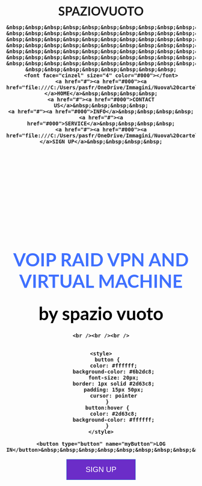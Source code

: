<!DOCTYPE html>
<html>
<head>
<style>
body {
  background-image: url('iii.jpg');
  background-repeat: no-repeat;
  background-attachment: fixed; 
  background-size: 100% 100%;
  
}
</style>
</head>
<body link="#000">
    <br />
<h3 align="center">
    <font face="Lato" size="6" >SPAZIOVUOTO</font>
    
    &nbsp;&nbsp;&nbsp;&nbsp;&nbsp;&nbsp;&nbsp;&nbsp;&nbsp;&nbsp;&nbsp;&nbsp;&nbsp;&nbsp;&nbsp;&nbsp;
    &nbsp;&nbsp;&nbsp;&nbsp;&nbsp;&nbsp;&nbsp;&nbsp;&nbsp;&nbsp;&nbsp;&nbsp;&nbsp;&nbsp;&nbsp;&nbsp;
    &nbsp;&nbsp;&nbsp;&nbsp;&nbsp;&nbsp;&nbsp;&nbsp;&nbsp;&nbsp;&nbsp;&nbsp;&nbsp;&nbsp;&nbsp;&nbsp;&nbsp;
    &nbsp;&nbsp;&nbsp;&nbsp;&nbsp;&nbsp;&nbsp;&nbsp;&nbsp;&nbsp;&nbsp;&nbsp;&nbsp;&nbsp;&nbsp;&nbsp;&nbsp;&nbsp;&nbsp;&nbsp;&nbsp;&nbsp;&nbsp;&nbsp;&nbsp;
    &nbsp;&nbsp;&nbsp;&nbsp;&nbsp;&nbsp;&nbsp;&nbsp;&nbsp;&nbsp;&nbsp;&nbsp;&nbsp;&nbsp;&nbsp;&nbsp;&nbsp;&nbsp;&nbsp;&nbsp;&nbsp;&nbsp;&nbsp;&nbsp;&nbsp;
    &nbsp;&nbsp;&nbsp;&nbsp;&nbsp;&nbsp;&nbsp;&nbsp;&nbsp;&nbsp;&nbsp;&nbsp;&nbsp;&nbsp;&nbsp;&nbsp;&nbsp;
    &nbsp;&nbsp;&nbsp;&nbsp;&nbsp;&nbsp;&nbsp;&nbsp;&nbsp;&nbsp;&nbsp;&nbsp;&nbsp;&nbsp;&nbsp;&nbsp;&nbsp;&nbsp;&nbsp;&nbsp;&nbsp;&nbsp;&nbsp;&nbsp;&nbsp;
    &nbsp;&nbsp;&nbsp;&nbsp;&nbsp;&nbsp;&nbsp;&nbsp;
    <font face="cinzel" size="4" color="#000"></font>
    <a href="#"><a href="#000"><a href="file:///C:/Users/pasfr/OneDrive/Immagini/Nuova%20cartella/dd.html?"</a>HOME</a>&nbsp;&nbsp;&nbsp;&nbsp;
    <a href="#"><a href="#000">CONTACT US</a>&nbsp;&nbsp;&nbsp;&nbsp;
    <a href="#"><a href="#000">INFO</a>&nbsp;&nbsp;&nbsp;&nbsp;
    <a href="#"><a href="#000">SERVICE</a>&nbsp;&nbsp;&nbsp;&nbsp;
    <a href="#"><a href="#000"><a href="file:///C:/Users/pasfr/OneDrive/Immagini/Nuova%20cartella/dd.html?"</a>SIGN UP</a>&nbsp;&nbsp;&nbsp;&nbsp;
</h3>
<br /><br /><br /><br /><br /><br /><br /><br /><br /><br /><br /><br /><br />
<h1 align="center">
    <font face="lato" color="#3F70FF" size="7">
VOIP RAID VPN AND VIRTUAL MACHINE
    </font>
</h1>

<h2 align="center">
    <font face="lato" color="#000" size="7">
by spazio vuoto
    </font>
</h2>


<div>

<h3 align="center">

    <br /><br /><br />


    <style>
        button {
            color: #ffffff;
            background-color: #6b2dc8;
            font-size: 20px;
            border: 1px solid #2d63c8;
            padding: 15px 50px;
            cursor: pointer
        }
        button:hover {
            color: #2d63c8;
            background-color: #ffffff;
        }
    </style>
    
    <button type="button" name="myButton">LOG IN</button>&nbsp;&nbsp;&nbsp;&nbsp;&nbsp;&nbsp;&nbsp;&nbsp;&nbsp;&nbsp;&nbsp;&nbsp;




<style>
    button {
        color: #ffffff;
        background-color: #6b2dc8;
        font-size: 20px;
        border: 1px solid #2d63c8;
        padding: 15px 50px;
        cursor: pointer
    }
    button:hover {
        color: #2d63c8;
        background-color: #ffffff;
    }
</style>



<button  onclick="window.location.href='file:///C:/Users/pasfr/OneDrive/Immagini/Nuova%20cartella/dd.html'" type="button" name="myButton">SIGN UP</button>



</h3>

</div>


</body>
</html>
